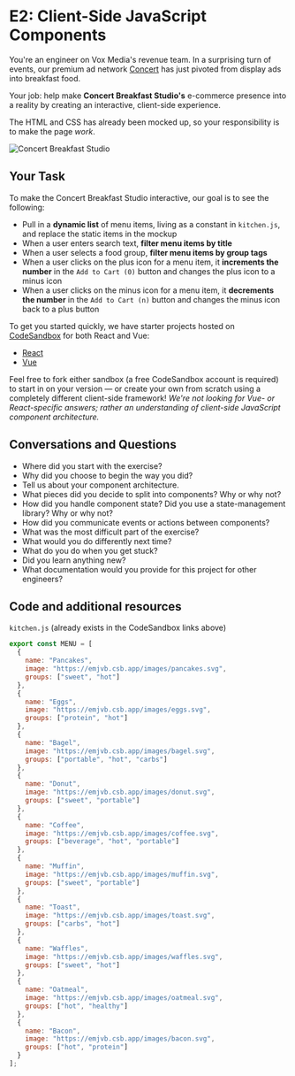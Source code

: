 # E2: Client-Side JavaScript Components

You're an engineer on Vox Media's revenue team. In a surprising turn of events, our premium ad network [Concert](https://concert.io) has just pivoted from display ads into breakfast food.

Your job: help make **Concert Breakfast Studio's** e-commerce presence into a reality by creating an interactive, client-side experience.

The HTML and CSS has already been mocked up, so your responsibility is to make the page _work_.

![Concert Breakfast Studio](https://user-images.githubusercontent.com/848147/65905961-31605e00-e387-11e9-8404-57bd7654021d.png)

## Your Task

To make the Concert Breakfast Studio interactive, our goal is to see the following:

- Pull in a **dynamic list** of menu items, living as a constant in `kitchen.js`, and replace the static items in the mockup
- When a user enters search text, **filter menu items by title**
- When a user selects a food group, **filter menu items by group tags**
- When a user clicks on the plus icon for a menu item, it **increments the number** in the `Add to Cart (0)` button and changes the plus icon to a minus icon
- When a user clicks on the minus icon for a menu item, it **decrements the number** in the `Add to Cart (n)` button and changes the minus icon back to a plus button

To get you started quickly, we have starter projects hosted on [CodeSandbox](https://codesandbox.io) for both React and Vue:

- [React](https://codesandbox.io/s/e2-react-556dz)
- [Vue](https://codesandbox.io/s/e2-vue-emjvb)

Feel free to fork either sandbox (a free CodeSandbox account is required) to start in on your version — or create your own from scratch using a completely different client-side framework! _We're not looking for Vue- or React-specific answers; rather an understanding of client-side JavaScript component architecture._

## Conversations and Questions

- Where did you start with the exercise?
- Why did you choose to begin the way you did?
- Tell us about your component architecture.
- What pieces did you decide to split into components? Why or why not?
- How did you handle component state? Did you use a state-management library? Why or why not?
- How did you communicate events or actions between components?
- What was the most difficult part of the exercise?
- What would you do differently next time?
- What do you do when you get stuck?
- Did you learn anything new?
- What documentation would you provide for this project for other engineers?

## Code and additional resources

`kitchen.js` (already exists in the CodeSandbox links above)

```js
export const MENU = [
  {
    name: "Pancakes",
    image: "https://emjvb.csb.app/images/pancakes.svg",
    groups: ["sweet", "hot"]
  },
  {
    name: "Eggs",
    image: "https://emjvb.csb.app/images/eggs.svg",
    groups: ["protein", "hot"]
  },
  {
    name: "Bagel",
    image: "https://emjvb.csb.app/images/bagel.svg",
    groups: ["portable", "hot", "carbs"]
  },
  {
    name: "Donut",
    image: "https://emjvb.csb.app/images/donut.svg",
    groups: ["sweet", "portable"]
  },
  {
    name: "Coffee",
    image: "https://emjvb.csb.app/images/coffee.svg",
    groups: ["beverage", "hot", "portable"]
  },
  {
    name: "Muffin",
    image: "https://emjvb.csb.app/images/muffin.svg",
    groups: ["sweet", "portable"]
  },
  {
    name: "Toast",
    image: "https://emjvb.csb.app/images/toast.svg",
    groups: ["carbs", "hot"]
  },
  {
    name: "Waffles",
    image: "https://emjvb.csb.app/images/waffles.svg",
    groups: ["sweet", "hot"]
  },
  {
    name: "Oatmeal",
    image: "https://emjvb.csb.app/images/oatmeal.svg",
    groups: ["hot", "healthy"]
  },
  {
    name: "Bacon",
    image: "https://emjvb.csb.app/images/bacon.svg",
    groups: ["hot", "protein"]
  }
];
```
